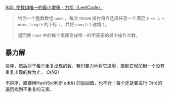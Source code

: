 [945. 使数组唯一的最小增量 - 力扣（LeetCode）](https://leetcode.cn/problems/minimum-increment-to-make-array-unique/description/)

> 给你一个整数数组 `nums` 。每次 move 操作将会选择任意一个满足 `0 <= i < nums.length` 的下标 `i`，并将 `nums[i]` 递增 `1`。
>
> 返回使 `nums` 中的每个值都变成唯一的所需要的最少操作次数。



## 暴力解

排序，然后对于每个重复出现的数，我们暴力地将它递增，直到它增加到一个没有重复出现的数为止。 *O*(*N*2)



不排序，直接用HashSet判断 add() 的返回值，也不行！每个还是要进行 O(n)的遍历找到不重复的元素。

## 